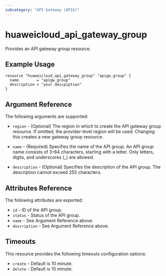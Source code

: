```yaml
---
subcategory: "API Gateway (APIG)"
---
```


# huaweicloud\_api\_gateway\_group

Provides an API gateway group resource.

## Example Usage

```hcl
resource "huaweicloud_api_gateway_group" "apigw_group" {
  name        = "apigw_group"
  description = "your descpiption"
}
```

## Argument Reference

The following arguments are supported:

* `region` - (Optional) The region in which to create the API gateway group resource. If omitted, the provider-level region will be used. Changing this creates a new gateway group resource.

* `name` - (Required) Specifies the name of the API group. An API group name consists of 3–64 characters,
    starting with a letter. Only letters, digits, and underscores (_) are allowed.

* `description` - (Optional) Specifies the description of the API group.
    The description cannot exceed 255 characters.

## Attributes Reference

The following attributes are exported:

* `id` - ID of the API group.
* `status` - Status of the API group.
* `name` - See Argument Reference above.
* `description` - See Argument Reference above.

## Timeouts
This resource provides the following timeouts configuration options:
- `create` - Default is 10 minute.
- `delete` - Default is 10 minute.


